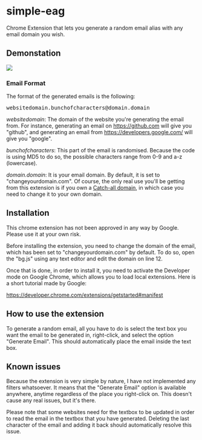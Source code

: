 # simple-eag
Chrome Extension that lets you generate a random email alias with any email domain you wish.

## Demonstation

![](https://i.imgur.com/SH32qmt.gif)

### Email Format

The format of the generated emails is the following:

<pre>websitedomain.bunchofcharacters@domain.domain</pre>

*websitedomain*: The domain of the website you're generating the email from. For instance, generating an email on https://github.com will give you "github", and generating an email from https://developers.google.com/ will give you "google".

*bunchofcharacters*: This part of the email is randomised. Because the code is using MD5 to do so, the possible characters range from 0-9 and a-z (lowercase).

*domain.domain*: It is your email domain. By default, it is set to "changeyourdomain.com". Of course, the only real use you'll be getting from this extension is if you own a [Catch-all domain](https://protonmail.com/support/knowledge-base/catch-all/), in which case you need to change it to your own domain.

## Installation

This chrome extension has not been approved in any way by Google. Please use it at your own risk. 

Before installing the extension, you need to change the domain of the email, which has been set to "changeyourdomain.com" by default. To do so, open the "bg.js" using any text editor and edit the domain on line 12.

Once that is done, in order to install it, you need to activate the Developer mode on Google Chrome, which allows you to load local extensions. Here is a short tutorial made by Google:

https://developer.chrome.com/extensions/getstarted#manifest

## How to use the extension

To generate a random email, all you have to do is select the text box you want the email to be generated in, right-click, and select the option "Generate Email". This should automatically place the email inside the text box. 

## Known issues

Because the extension is very simple by nature, I have not implemented any filters whatsoever. It means that the "Generate Email" option is available anywhere, anytime regardless of the place you right-click on. This doesn't cause any real issues, but it's there.

Please note that some websites need for the textbox to be updated in order to read the email in the textbox that you have generated. Deleting the last character of the email and adding it back should automatically resolve this issue.
